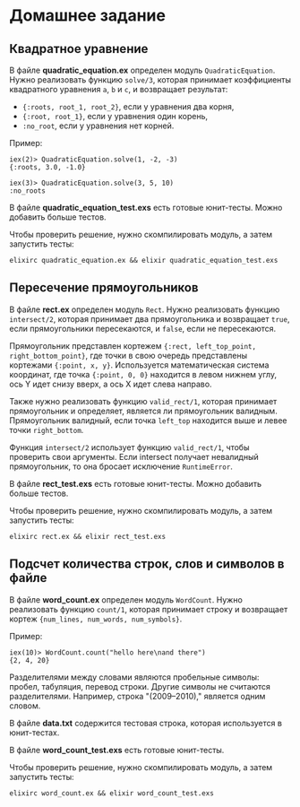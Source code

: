 # Домашнее задание

## Квадратное уравнение

В файле **quadratic_equation.ex** определен модуль `QuadraticEquation`. Нужно реализовать функцию `solve/3`, которая принимает коэффициенты квадратного уравнения `a`, `b` и `c`, и возвращает результат:
- `{:roots, root_1, root_2}`, если у уравнения два корня,
- `{:root, root_1}`, если у уравнения один корень,
- `:no_root`, если у уравнения нет корней.

Пример:

```elixir-iex
iex(2)> QuadraticEquation.solve(1, -2, -3)
{:roots, 3.0, -1.0}

iex(3)> QuadraticEquation.solve(3, 5, 10)
:no_roots
```

В файле **quadratic_equation_test.exs** есть готовые юнит-тесты. Можно добавить больше тестов.

Чтобы проверить решение, нужно скомпилировать модуль, а затем запустить тесты:

```shell
elixirc quadratic_equation.ex && elixir quadratic_equation_test.exs
```

## Пересечение прямоугольников

В файле **rect.ex** определен модуль `Rect`. Нужно реализовать функцию `intersect/2`, которая принимает два прямоугольника и возвращает `true`, если прямоугольники пересекаются, и `false`, если не пересекаются.

Прямоугольник представлен кортежем `{:rect, left_top_point, right_bottom_point}`, где точки в свою очередь представлены кортежами `{:point, x, y}`. Используется математическая система координат, где точка `{:point, 0, 0}` находится в левом нижнем углу, ось Y идет снизу вверх, а ось X идет слева направо.

Также нужно реализовать функцию `valid_rect/1`, которая принимает прямоугольник и определяет, является ли прямоугольник валидным. Прямоугольник валидный, если точка `left_top` находится выше и левее точки `right_bottom`.

Функция `intersect/2` использует функцию `valid_rect/1`, чтобы проверить свои аргументы. Если intersect получает невалидный прямоугольник, то она бросает исключение `RuntimeError`.

В файле **rect_test.exs** есть готовые юнит-тесты. Можно добавить больше тестов.

Чтобы проверить решение, нужно скомпилировать модуль, а затем запустить тесты:
```shell
elixirc rect.ex && elixir rect_test.exs
```

## Подсчет количества строк, слов и символов в файле

В файле **word_count.ex** определен модуль `WordCount`. Нужно реализовать функцию `count/1`, которая принимает строку и возвращает кортеж `{num_lines, num_words, num_symbols}`.

Пример:

```elixir-iex
iex(10)> WordCount.count("hello here\nand there")
{2, 4, 20}
```

Разделителями между словами являются пробельные символы: пробел, табуляция, перевод строки. Другие символы не считаются разделителями. Например, строка "(2009–2010)," является одним словом.

В файле **data.txt** содержится тестовая строка, которая используется в юнит-тестах.

В файле **word_count_test.exs** есть готовые юнит-тесты.

Чтобы проверить решение, нужно скомпилировать модуль, а затем запустить тесты:

```shell
elixirc word_count.ex && elixir word_count_test.exs
```
